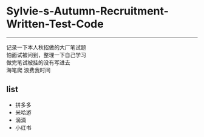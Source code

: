 # Sylvie-s-Autumn-Recruitment-Written-Test-Code  
---
记录一下本人秋招做的大厂笔试题  
怕面试被问到，整理一下自己学习  
做完笔试被挂的没有写进去  
海笔爬 浪费我时间  

## list
* 拼多多
* 米哈游
* 滴滴
* 小红书


